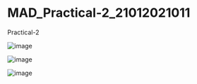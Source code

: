 # MAD_Practical-2_21012021011
Practical-2

![image](https://github.com/Sagar20042004/MAD_Practical-2_21012021011/assets/98373145/82e65203-be94-469d-a739-72b2f965adaa)

![image](https://github.com/Sagar20042004/MAD_Practical-2_21012021011/assets/98373145/110224d8-0f00-4b22-9da8-c975f57f9aec)

![image](https://github.com/Sagar20042004/MAD_Practical-2_21012021011/assets/98373145/57345f82-f565-4fc0-929b-4024e4420eae)
